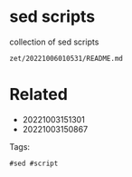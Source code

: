 # sed scripts

collection of sed scripts

` zet/20221006010531/README.md `

# Related

- 20221003151301
- 20221003150867

Tags:

    #sed #script
